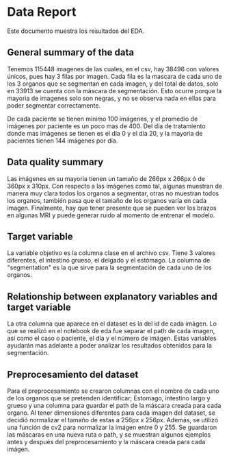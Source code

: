 # Data Report

Este documento muestra los resultados del EDA.

## General summary of the data

Tenemos 115448 imagenes de las cuales, en el csv, hay 38496 con valores únicos, pues hay 3 filas por imagen. Cada fila es la mascara de cada uno de los 3 organos que se segmentan en cada imagen, y del total de datos, solo en 33913 se cuenta con la máscara de segmentación. Esto ocurre porque la mayoria de imagenes solo son negras, y no se observa nada en ellas para poder segmentar correctamente. 

De cada paciente se tienen mínimo 100 imágenes, y el promedio de imágenes por paciente es un poco mas de 400. Del día de tratamiento donde mas imágenes se tienen es el día 0 y el día 20, y la mayoria de pacientes tienen 144 imágenes por día. 
## Data quality summary
Las imágenes en su mayoria tienen un tamaño de 266px x 266px ó de 360px x 310px. Con respecto a las imágenes como tal, algunas muestran de manera muy clara todos los organos a segmentar, otras no muestran todos los organos, también pasa que el tamaño de los organos varía en cada imagen. Finalmente, hay que tener presente que se pueden ver los brazos en algunas MRI y puede generar ruido al momento de entrenar el modelo.  

## Target variable
La variable objetivo es la columna clase en el archivo csv. Tiene 3 valores diferentes, el intestino grueso, el delgado y el estómago. La columna de "segmentation" es la que sirve para la segmentación de cada uno de los organos. 


## Relationship between explanatory variables and target variable
La otra columna que aparece en el dataset es la del id de cada imágen. Lo que se realizó en el notebook de eda fue separar el path de cada imagen, así como el caso o paciente, el día y el número de imágen. Estas variables ayudarán mas adelante a poder analizar los resultados obtenidos para la segmentación. 

## Preprocesamiento del dataset
Para el preprocesamiento se crearon columnas con el nombre de cada uno de los organos que se pretenden identificar; Estomago, intestino largo y grueso y una columna para guardar el path de la máscara creada para cada organo.
Al tener dimensiones diferentes para cada imagen del dataset, se decidió normalizar el tamaño de estas a 256px x 256px. Además, se utilizó una función de cv2 para normalizar la imágen entre 0 y 255. Se guardaron las máscaras en una nueva ruta o path, y se muestran algunos ejemplos antes y después del preprocesamiento y la máscara creada para cada imágen. 
